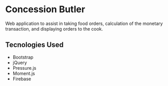 # Concession Butler

Web application to assist in taking food orders, calculation of the monetary transaction, and displaying orders to the cook. 

## Tecnologies Used

- Bootstrap
- jQuery
- Pressure.js
- Moment.js
- Firebase